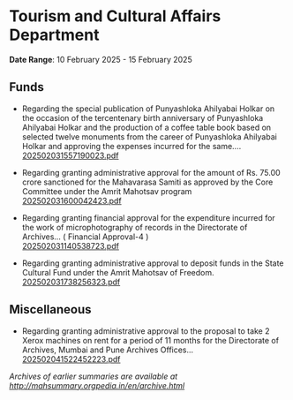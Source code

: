 # Tourism and Cultural Affairs Department

**Date Range**: 10 February 2025 - 15 February 2025


## Funds
- Regarding the special publication of Punyashloka Ahilyabai Holkar on the occasion of the tercentenary birth anniversary of Punyashloka Ahilyabai Holkar and the production of a coffee table book based on selected twelve monuments from the career of Punyashloka Ahilyabai Holkar and approving the expenses incurred for the same....\
  [202502031557190023.pdf](https://gr.maharashtra.gov.in/Site/Upload/Government%20Resolutions/English/202502031557190023.pdf)

- Regarding granting administrative approval for the amount of Rs. 75.00 crore sanctioned for the Mahavarasa Samiti as approved by the Core Committee under the Amrit Mahotsav program\
  [202502031600042423.pdf](https://gr.maharashtra.gov.in/Site/Upload/Government%20Resolutions/English/202502031600042423.pdf)

- Regarding granting financial approval for the expenditure incurred for the work of microphotography of records in the Directorate of Archives... ( Financial Approval-4 )\
  [202502031140538723.pdf](https://gr.maharashtra.gov.in/Site/Upload/Government%20Resolutions/English/202502031140538723.pdf)

- Regarding granting administrative approval to deposit funds in the State Cultural Fund under the Amrit Mahotsav of Freedom.\
  [202502031738256323.pdf](https://gr.maharashtra.gov.in/Site/Upload/Government%20Resolutions/English/202502031738256323.pdf)

## Miscellaneous
- Regarding granting administrative approval to the proposal to take 2 Xerox machines on rent for a period of 11 months for the Directorate of Archives, Mumbai and Pune Archives Offices...\
  [202502041522452223.pdf](https://gr.maharashtra.gov.in/Site/Upload/Government%20Resolutions/English/202502041522452223.pdf)


*Archives of earlier summaries are available at http://mahsummary.orgpedia.in/en/archive.html*